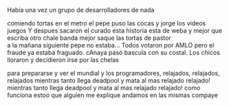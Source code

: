 Había una vez
un grupo de desarrolladores de nada

 comiendo tortas en el metro
el pepe puso las cocas
y jorge los videos juegos
Y despues sacaron el curado
esta historia esta de weba y mejor que escriba otro
 chale banda mejor saque las tortas de pastor  
a la mañana siguiente pepe no estaba...
Todos votaron por AMLO
pero el fraude ya estaba fraguado. cAnaya pasó bascula con su costal. Los chicos lloraron y decidieron irse por las chelas


para prepararse y ver el mundial
y los programadores, relajados, relajados, relajados
 mientras tanto llega deadpool y mata al mas relajado relajado!
 mientras tanto llega deadpool y mata al mas relajado relajado!
como funciona estoo que alguien me explique
andamos en las mismas compaye

